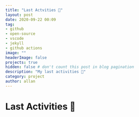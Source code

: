 ```yaml
---
title: "Last Actvities 📃"
layout: post
date: 2020-09-22 00:09
tag: 
- github
- open-source
- vscode
- jekyll
- github actions
image: ""
headerImage: false
projects: true
hidden: false # don't count this post in blog pagination
description: "My last activities 📃"
category: project
author: allan
---
```


# Last Activities 📃


<!--START_SECTION:activity-->

<!--END_SECTION:activity-->
